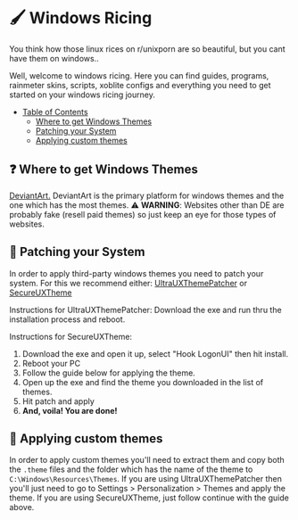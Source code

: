 # 🖌️ Windows Ricing

You think how those linux rices on r/unixporn are so beautiful, but you cant have them on windows.. 

Well, welcome to windows ricing. Here you can find guides, programs, rainmeter skins, scripts, xoblite configs and everything you need to get started on your windows ricing journey.

- [Table of Contents](#table-of-contents)
  - [Where to get Windows Themes](#where-to-get-windows-themes)
  - [Patching your System](#atching-your-system)
  - [Applying custom themes](#applying-custom-themes)

## ❓ Where to get Windows Themes
[DeviantArt.](https://deviantart.com/) 
DeviantArt is the primary platform for windows themes and the one which has the most themes.
⚠️ **WARNING**: Websites other than DE are probably fake (resell paid themes) so just keep an eye for those types of websites.

## 🔧 Patching your System
In order to apply third-party windows themes you need to patch your system. For this we recommend either:
[UltraUXThemePatcher](https://mhoefs.eu/software_uxtheme.php?ref=syssel&lang=en)
or
[SecureUXTheme](https://github.com/namazso/SecureUxTheme)

Instructions for UltraUXThemePatcher:
Download the exe and run thru the installation process and reboot.

Instructions for SecureUXTheme:
1. Download the exe and open it up, select "Hook LogonUI" then hit install.
2. Reboot your PC
3. Follow the guide below for applying the theme.
4. Open up the exe and find the theme you downloaded in the list of themes.
5. Hit patch and apply
6. **And, voila! You are done!**

## 🎨 Applying custom themes
In order to apply custom themes you'll need to extract them and copy both the ```.theme``` files and the folder which has the name of the theme to ```C:\Windows\Resources\Themes```. If you are using UltraUXThemePatcher then you'll just need to go to Settings > Personalization > Themes and apply the theme.
If you are using SecureUXTheme, just follow continue with the guide above.
